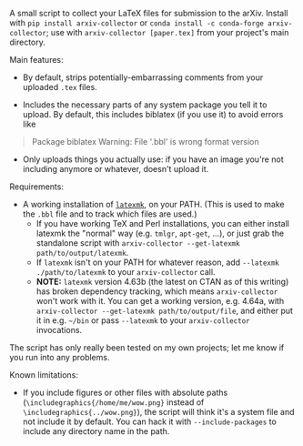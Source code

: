 A small script to collect your LaTeX files for submission to the arXiv. Install with `pip install arxiv-collector` or `conda install -c conda-forge arxiv-collector`; use with `arxiv-collector [paper.tex]` from your project's main directory.

Main features:

- By default, strips potentially-embarrassing comments from your uploaded `.tex` files.

- Includes the necessary parts of any system package you tell it to upload. By default, this includes biblatex (if you use it) to avoid errors like

> Package biblatex Warning: File '<file>.bbl' is wrong format version

- Only uploads things you actually use: if you have an image you're not including anymore or whatever, doesn't upload it.


Requirements:

- A working installation of [`latexmk`](http://personal.psu.edu/jcc8/software/latexmk/), on your PATH. (This is used to make the `.bbl` file and to track which files are used.)
  - If you have working TeX and Perl installations, you can either install latexmk the "normal" way (e.g. `tmlgr`, `apt-get`, ...), or just grab the standalone script with `arxiv-collector --get-latexmk path/to/output/latexmk`.
  - If `latexmk` isn't on your PATH for whatever reason, add `--latexmk ./path/to/latexmk` to your `arxiv-collector` call.
  - **NOTE:** `latexmk` version 4.63b (the latest on CTAN as of this writing) has broken dependency tracking, which means `arxiv-collector` won't work with it. You can get a working version, e.g. 4.64a, with `arxiv-collector --get-latexmk path/to/output/file`, and either put it in e.g. `~/bin` or pass `--latexmk` to your `arxiv-collector` invocations.


The script has only really been tested on my own projects; let me know if you run into any problems.

Known limitations:

- If you include figures or other files with absolute paths (`\includegraphics{/home/me/wow.png}` instead of `\includegraphics{../wow.png}`), the script will think it's a system file and not include it by default. You can hack it with `--include-packages` to include any directory name in the path.
